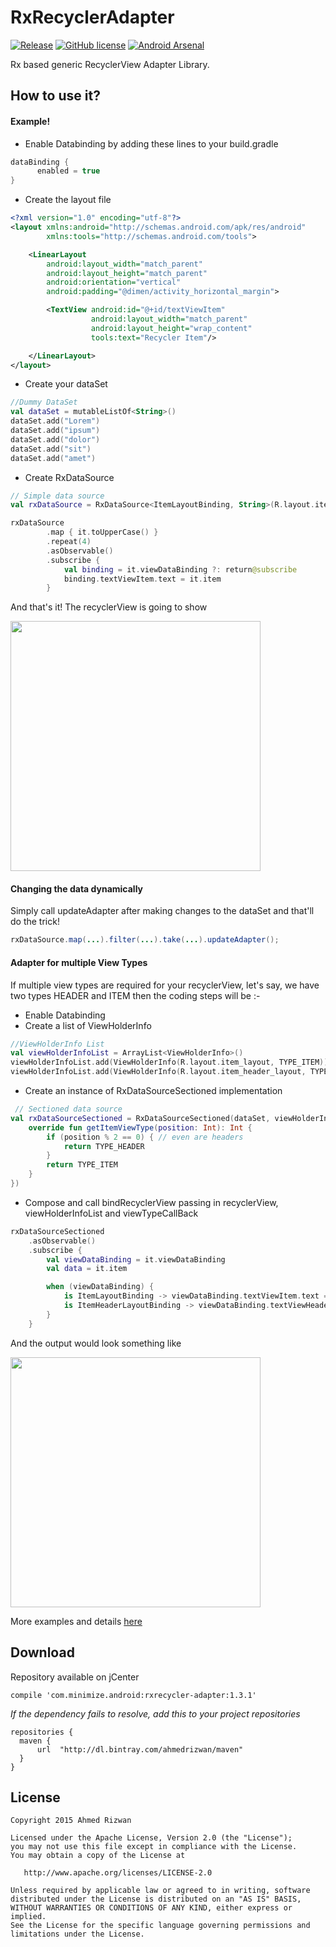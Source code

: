 # RxRecyclerAdapter

[![Release](https://img.shields.io/badge/jCenter-1.3.0-brightgreen.svg)](https://bintray.com/sbrukhanda/maven/FragmentViewPager)
[![GitHub license](https://img.shields.io/badge/license-Apache%20Version%202.0-blue.svg)](https://github.com/sbrukhanda/fragmentviewpager/blob/master/LICENSE.txt)
[![Android Arsenal](https://img.shields.io/badge/Android%20Arsenal-RxRecyclerAdapter-green.svg?style=flat)](https://android-arsenal.com/details/1/2084)

Rx based generic RecyclerView Adapter Library. 

## How to use it? 
#### Example!
- Enable Databinding by adding these lines to your build.gradle
```kotlin
dataBinding {
      enabled = true
}
```
- Create the layout file 
```xml
<?xml version="1.0" encoding="utf-8"?>
<layout xmlns:android="http://schemas.android.com/apk/res/android"
        xmlns:tools="http://schemas.android.com/tools">

    <LinearLayout
        android:layout_width="match_parent"
        android:layout_height="match_parent"
        android:orientation="vertical"
        android:padding="@dimen/activity_horizontal_margin">

        <TextView android:id="@+id/textViewItem"
                  android:layout_width="match_parent"
                  android:layout_height="wrap_content"
                  tools:text="Recycler Item"/>

    </LinearLayout>
</layout>
```
- Create your dataSet
```kotlin
//Dummy DataSet
val dataSet = mutableListOf<String>()
dataSet.add("Lorem")
dataSet.add("ipsum")
dataSet.add("dolor")
dataSet.add("sit")
dataSet.add("amet")
```
- Create RxDataSource 
```kotlin
// Simple data source
val rxDataSource = RxDataSource<ItemLayoutBinding, String>(R.layout.item_layout, dataSet)

rxDataSource
        .map { it.toUpperCase() }
        .repeat(4)
        .asObservable()
        .subscribe {
            val binding = it.viewDataBinding ?: return@subscribe
            binding.textViewItem.text = it.item
        }
```
And that's it! The recyclerView is going to show

<img src="https://raw.githubusercontent.com/ahmedrizwan/RxRecyclerAdapter/master/sample/src/main/res/drawable/rx_adapter.png" width=400px  />

#### Changing the data dynamically
Simply call updateAdapter after making changes to the dataSet and that'll do the trick!

```java
rxDataSource.map(...).filter(...).take(...).updateAdapter();
```

#### Adapter for multiple View Types
If multiple view types are required for your recyclerView, let's say, we have two types HEADER and ITEM then the coding steps will be :-
- Enable Databinding
- Create a list of ViewHolderInfo
```kotlin 
//ViewHolderInfo List
val viewHolderInfoList = ArrayList<ViewHolderInfo>()
viewHolderInfoList.add(ViewHolderInfo(R.layout.item_layout, TYPE_ITEM))
viewHolderInfoList.add(ViewHolderInfo(R.layout.item_header_layout, TYPE_HEADER))
```
- Create an instance of RxDataSourceSectioned implementation
```kotlin
 // Sectioned data source
val rxDataSourceSectioned = RxDataSourceSectioned(dataSet, viewHolderInfoList, object : OnGetItemViewType() {
    override fun getItemViewType(position: Int): Int {
        if (position % 2 == 0) { // even are headers
            return TYPE_HEADER
        }
        return TYPE_ITEM
    }
})
```
- Compose and call bindRecyclerView passing in recyclerView, viewHolderInfoList and viewTypeCallBack
```kotlin
rxDataSourceSectioned
    .asObservable()
    .subscribe {
        val viewDataBinding = it.viewDataBinding
        val data = it.item

        when (viewDataBinding) {
            is ItemLayoutBinding -> viewDataBinding.textViewItem.text = "ITEM: " + data
            is ItemHeaderLayoutBinding -> viewDataBinding.textViewHeader.text = "HEADER: " + data
        }
    }
```
And the output would look something like

<img src="https://raw.githubusercontent.com/ahmedrizwan/RxRecyclerAdapter/master/sample/src/main/res/drawable/rx_adapter_types.png" width=400px  />

More examples and details [here](https://medium.com/@ahmedrizwan/simplifying-recyclerview-adapters-with-rx-databinding-f02ebed0b386#.6vy6aq3k8) 

## Download 
Repository available on jCenter

```Gradle
compile 'com.minimize.android:rxrecycler-adapter:1.3.1'
```
*If the dependency fails to resolve, add this to your project repositories*
```Gradle
repositories {
  maven {
      url  "http://dl.bintray.com/ahmedrizwan/maven" 
  }
}
```

## License 
```
Copyright 2015 Ahmed Rizwan

Licensed under the Apache License, Version 2.0 (the "License");
you may not use this file except in compliance with the License.
You may obtain a copy of the License at

   http://www.apache.org/licenses/LICENSE-2.0

Unless required by applicable law or agreed to in writing, software
distributed under the License is distributed on an "AS IS" BASIS,
WITHOUT WARRANTIES OR CONDITIONS OF ANY KIND, either express or implied.
See the License for the specific language governing permissions and
limitations under the License.
```
